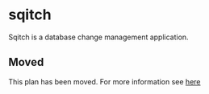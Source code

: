 # sqitch

Sqitch is a database change management application.

## Moved

This plan has been moved. For more information see [here](https://github.com/habitat-sh/core-plans#additional-plans)
